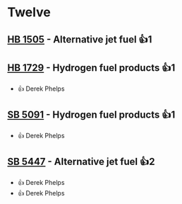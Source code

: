# Twelve

## [HB 1505](/bill/2023-24/hb/1505/) - Alternative jet fuel 👍1  

## [HB 1729](/bill/2023-24/hb/1729/) - Hydrogen fuel products 👍1  
* 👍 Derek Phelps

## [SB 5091](/bill/2023-24/sb/5091/) - Hydrogen fuel products 👍1  
* 👍 Derek Phelps

## [SB 5447](/bill/2023-24/sb/5447/) - Alternative jet fuel 👍2  
* 👍 Derek Phelps
* 👍 Derek Phelps